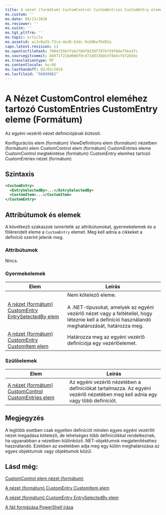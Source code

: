 ```yaml
---
title: A nézet (formátum) CustomControl CustomEntries CustomEntry eleme |} A Microsoft Docs
ms.custom: ''
ms.date: 09/13/2016
ms.reviewer: ''
ms.suite: ''
ms.tgt_pltfrm: ''
ms.topic: article
ms.assetid: ac3c0a25-f2ca-4e28-b3dc-9cb06a76d92a
caps.latest.revision: 11
ms.openlocfilehash: 7804155bffeb1f0df8339f797bf59f8def56a3fc
ms.sourcegitcommit: b6871f21bd666f9cd71dd336bb3f844cf472b56c
ms.translationtype: MT
ms.contentlocale: hu-HU
ms.lasthandoff: 02/03/2019
ms.locfileid: "56850882"
---
```

# <a name="customentry-element-for-customentries-for-customcontrol-for-view-format"></a>A Nézet CustomControl eleméhez tartozó CustomEntries CustomEntry eleme (Formátum)

Az egyéni vezérlő nézet definíciójának biztosít.

Konfigurációs elem (formátum) ViewDefinitions elem (formátum) nézetben (formátum) elem CustomControl elem (formátum) CustomEntries eleme CustomControl megtekintése (formátum) CustomEntry elemhez tartozó CustomEntries nézet (formátum)

## <a name="syntax"></a>Szintaxis

```xml
<CustomEntry>
  <EntrySelectedBy>...</EntrySelectedBy>
  <CustomItem>...</CustomItem>
</CustomEntry>
```

## <a name="attributes-and-elements"></a>Attribútumok és elemek

A következő szakaszok ismertetik az attribútumokat, gyermekelemek és a fölérendelt eleme a `CustomEntry` elemet. Meg kell adnia a cikkeket a definíció szerint jelenik meg.

### <a name="attributes"></a>Attribútumok

Nincs.

### <a name="child-elements"></a>Gyermekelemek

|Elem|Leírás|
|-------------|-----------------|
|[A nézet (formátum) CustomEntry EntrySelectedBy elem](./entryselectedby-element-for-customentry-for-customcontrol-for-view-format.md)|Nem kötelező eleme.<br /><br /> A .NET-típusokat, amelyek az egyéni vezérlő nézet vagy a feltétellel, hogy léteznie kell a definíció használandó meghatározását, határozza meg.|
|[A nézet (formátum) CustomEntry CustomItem elem](./customitem-element-for-customentry-for-customcontrol-for-view-format.md)|Határozza meg az egyéni vezérlő definíciója egy vezérlőelemet.|

### <a name="parent-elements"></a>Szülőelemek

|Elem|Leírás|
|-------------|-----------------|
|[A nézet (formátum) CustomControl CustomEntries elem](./customentries-element-for-customcontrol-for-view-format.md)|Az egyéni vezérlő nézetében a definíciókat tartalmazza. Az egyéni vezérlő nézetében meg kell adnia egy vagy több definíciót.|

## <a name="remarks"></a>Megjegyzés

A legtöbb esetben csak egyetlen definíciót minden egyes egyéni vezérlőt nézet megadása kötelező, de lehetséges több definíciókkal rendelkeznek, ha ugyanabban a nézetben különböző .NET-objektumok megjelenítéséhez használandó. Ezekben az esetekben adja meg egy külön meghatározása az egyes objektumok vagy objektumok közül.

## <a name="see-also"></a>Lásd még:

[CustomControl elem nézet (formátum)](./customcontrol-element-for-view-format.md)

[A nézet (formátum) CustomEntry CustomItem elem](./customitem-element-for-customentry-for-customcontrol-for-view-format.md)

[A nézet (formátum) CustomEntry EntrySelectedBy elem](./entryselectedby-element-for-customentry-for-customcontrol-for-view-format.md)

[A fájl formázása PowerShell írása](./writing-a-powershell-formatting-file.md)
